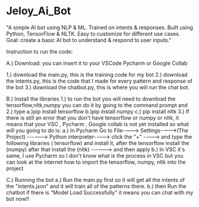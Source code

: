 # Jeloy_Ai_Bot
"A simple AI bot using NLP &amp; ML. Trained on intents &amp; responses. Built using Python, TensorFlow &amp; NLTK. Easy to customize for different use cases. Goal: create a basic AI bot to understand &amp; respond to user inputs."


Instruction to run the code:



A.) Download: you can insert it to your VSCode Pycharm or Google Collab

1.) download the main.py, this is the training code for my bot
2.) download the intents.py,  this is the code that I made for every pattern and response of the bot 
3.) download the chatbot.py, this is where you will run the chat bot.



B.) Install the libraries
1.) to run the bot you will need to download the tensorflow,nltk,numpy you can do it by going to the command prompt and 
2.) type 
   a.)pip install tensorflow 
   b.)pip install numpy
   c.) pip install nltk 
3.) If there is still an error that you don't have tensorflow or numpy or nltk, it means that your VSC , Pycharm , Google collab is not yet installed
so what will you going to do is:
   a.) In Pycharm Go to File----> Settings---->(The Project) ------> Python interpreter----> click the "+" ----> and type the following libraries ( tensorflow) and install it, after the tensorflow install the (numpy) after that install the (nltk) ------> and then apply 
   b.) In VSC it's same, I use Pycharm so I don't know what is the process in VSC but you can look at the internet how to import the tensorflow, numpy, nltk into the project
   
  
   
 C.) Running the bot
   a.) Run the main.py first so it will get all the intents of the "intents.json" and it will train all of the patterns there.
   b.) then Run the chatbot if there is "Model Load Successfully" it means you can chat with my bot now!!
   
